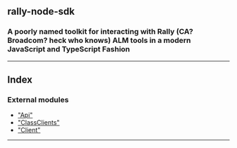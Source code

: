 




## rally-node-sdk

### A poorly named toolkit for interacting with Rally (CA? Broadcom? heck who knows) ALM tools in a modern JavaScript and TypeScript Fashion
<!-- 
* ["RallyApi"](modules/_rallyapi_.md)
* ["RallyClient"](modules/_rallyclient_.md) 
-->



---



## Index

### External modules

* ["Api"](docs/markdown/modules/_api_.md)
* ["ClassClients"](docs/markdown/modules/_classclients_.md)
* ["Client"](docs/markdown/modules/_client_.md)



---
